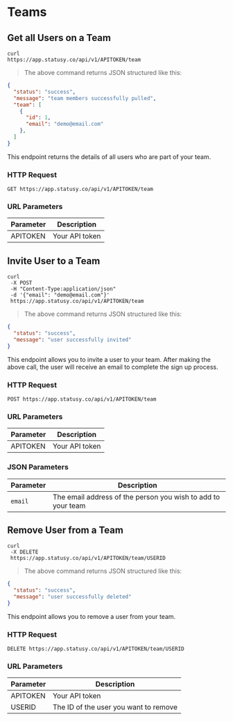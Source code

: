 # Teams

## Get all Users on a Team

```
curl
https://app.statusy.co/api/v1/APITOKEN/team
```

> The above command returns JSON structured like this:

```json
{
  "status": "success",
  "message": "team members successfully pulled",
  "team": [
    {
      "id": 1,
      "email": "demo@email.com"
    },
  ]
}
```

This endpoint returns the details of all users who are part of your team.

### HTTP Request

`GET
https://app.statusy.co/api/v1/APITOKEN/team`

### URL Parameters

Parameter | Description
--------- | -----------
APITOKEN | Your API token

## Invite User to a Team

```
curl
 -X POST
 -H "Content-Type:application/json"
 -d '{"email": "demo@email.com"}'
 https://app.statusy.co/api/v1/APITOKEN/team
```

> The above command returns JSON structured like this:

```json
{
  "status": "success",
  "message": "user successfully invited"
}
```

This endpoint allows you to invite a user to your team. After making the above call, the user will receive an email to complete the sign up process.

### HTTP Request

`POST
https://app.statusy.co/api/v1/APITOKEN/team`

### URL Parameters

Parameter | Description
--------- | -----------
APITOKEN | Your API token

### JSON Parameters

Parameter | Description
--------- | -----------
`email` | The email address of the person you wish to add to your team

## Remove User from a Team

```
curl
 -X DELETE
 https://app.statusy.co/api/v1/APITOKEN/team/USERID
```

> The above command returns JSON structured like this:

```json
{
  "status": "success",
  "message": "user successfully deleted"
}
```

This endpoint allows you to remove a user from your team.

### HTTP Request

`DELETE
https://app.statusy.co/api/v1/APITOKEN/team/USERID`

### URL Parameters

Parameter | Description
--------- | -----------
APITOKEN | Your API token
USERID | The ID of the user you want to remove
